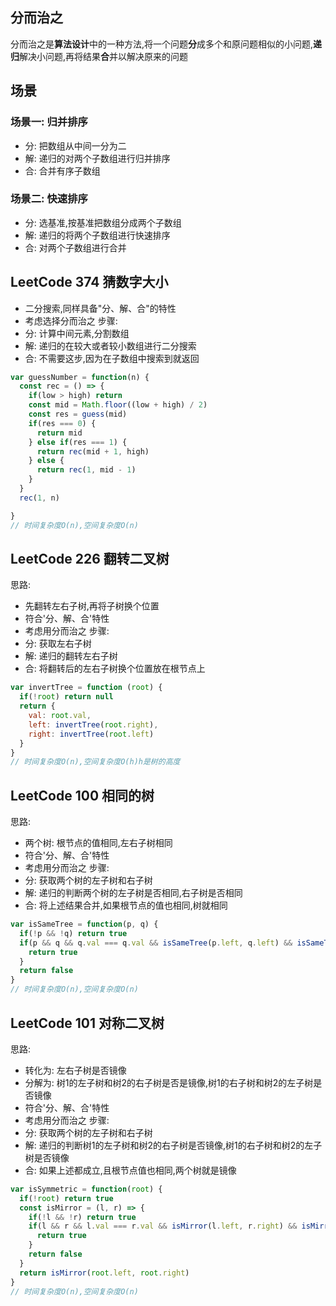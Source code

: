 ## 分而治之
分而治之是**算法设计**中的一种方法,将一个问题**分**成多个和原问题相似的小问题,**递归**解决小问题,再将结果**合**并以解决原来的问题
## 场景
### 场景一: 归并排序
- 分: 把数组从中间一分为二
- 解: 递归的对两个子数组进行归并排序
- 合: 合并有序子数组
### 场景二: 快速排序
- 分: 选基准,按基准把数组分成两个子数组
- 解: 递归的将两个子数组进行快速排序
- 合: 对两个子数组进行合并
## LeetCode 374 猜数字大小
- 二分搜索,同样具备"分、解、合"的特性
- 考虑选择分而治之
步骤:
- 分: 计算中间元素,分割数组
- 解: 递归的在较大或者较小数组进行二分搜索
- 合: 不需要这步,因为在子数组中搜索到就返回
```js
var guessNumber = function(n) {
  const rec = () => {
    if(low > high) return
    const mid = Math.floor((low + high) / 2)
    const res = guess(mid)
    if(res === 0) {
      return mid
    } else if(res === 1) {
      return rec(mid + 1, high)
    } else {
      return rec(1, mid - 1)
    }
  }
  rec(1, n)

}
// 时间复杂度O(n),空间复杂度O(n)
```
## LeetCode 226 翻转二叉树
思路:
- 先翻转左右子树,再将子树换个位置
- 符合'分、解、合'特性
- 考虑用分而治之
步骤:
- 分: 获取左右子树
- 解: 递归的翻转左右子树
- 合: 将翻转后的左右子树换个位置放在根节点上
```js
var invertTree = function (root) {
  if(!root) return null
  return {
    val: root.val,
    left: invertTree(root.right),
    right: invertTree(root.left)
  }
}
// 时间复杂度O(n),空间复杂度O(h)h是树的高度
```

## LeetCode 100 相同的树
思路: 
- 两个树: 根节点的值相同,左右子树相同
- 符合'分、解、合'特性
- 考虑用分而治之
步骤:
- 分: 获取两个树的左子树和右子树
- 解: 递归的判断两个树的左子树是否相同,右子树是否相同
- 合: 将上述结果合并,如果根节点的值也相同,树就相同
```js
var isSameTree = function(p, q) {
  if(!p && !q) return true
  if(p && q && q.val === q.val && isSameTree(p.left, q.left) && isSameTree(p.right, q.right)) {
    return true
  }
  return false
}
// 时间复杂度O(n),空间复杂度O(n)
```
## LeetCode 101 对称二叉树
思路: 
- 转化为: 左右子树是否镜像
- 分解为: 树1的左子树和树2的右子树是否是镜像,树1的右子树和树2的左子树是否镜像
- 符合'分、解、合'特性
- 考虑用分而治之
步骤:
- 分: 获取两个树的左子树和右子树
- 解: 递归的判断树1的左子树和树2的右子树是否镜像,树1的右子树和树2的左子树是否镜像
- 合: 如果上述都成立,且根节点值也相同,两个树就是镜像
```js
var isSymmetric = function(root) {
  if(!root) return true
  const isMirror = (l, r) => {
    if(!l && !r) return true
    if(l && r && l.val === r.val && isMirror(l.left, r.right) && isMirror(l.right, r.left)) {
      return true
    }
    return false
  }
  return isMirror(root.left, root.right)
}
// 时间复杂度O(n),空间复杂度O(n)
```
